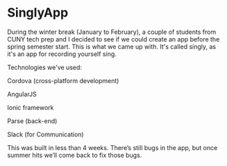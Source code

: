 # SinglyApp
During the winter break (January to February), a couple of students from CUNY tech prep and I decided to see if we could create 
an app before the spring semester start. This is what we came up with. It's called singly, as it's an app for recording yourself sing. 

Technologies we've used:

Cordova (cross-platform development)

AngularJS

Ionic framework

Parse (back-end)

Slack (for Communication)

This was built in less than 4 weeks. There’s still bugs in the app, but once summer hits we’ll come back to fix those bugs.
